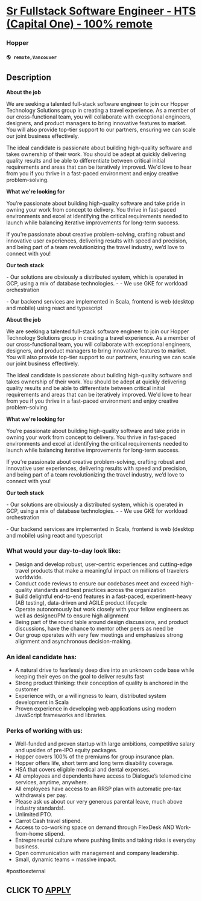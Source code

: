 # [Sr Fullstack Software Engineer - HTS (Capital One) - 100% remote](https://www.remotewlb.com/apply/sr-fullstack-software-engineer-hts-capital-one-100-remote-136102)  
### Hopper  
#### `🌎 remote,Vancouver`  

## Description

 **About the job**

  

We are seeking a talented full-stack software engineer to join our Hopper Technology Solutions group in creating a travel experience. As a member of our cross-functional team, you will collaborate with exceptional engineers, designers, and product managers to bring innovative features to market. You will also provide top-tier support to our partners, ensuring we can scale our joint business effectively.

  

The ideal candidate is passionate about building high-quality software and takes ownership of their work. You should be adept at quickly delivering quality results and be able to differentiate between critical initial requirements and areas that can be iteratively improved. We'd love to hear from you if you thrive in a fast-paced environment and enjoy creative problem-solving.

  

 **What we're looking for**

  

You’re passionate about building high-quality software and take pride in owning your work from concept to delivery. You thrive in fast-paced environments and excel at identifying the critical requirements needed to launch while balancing iterative improvements for long-term success.

  

If you’re passionate about creative problem-solving, crafting robust and innovative user experiences, delivering results with speed and precision, and being part of a team revolutionizing the travel industry, we’d love to connect with you!

  

 **Our tech stack**

  

\- Our solutions are obviously a distributed system, which is operated in GCP, using a mix of database technologies. - - We use GKE for workload orchestration

\- Our backend services are implemented in Scala, frontend is web (desktop and mobile) using react and typescript

  

 **About the job**

  

We are seeking a talented full-stack software engineer to join our Hopper Technology Solutions group in creating a travel experience. As a member of our cross-functional team, you will collaborate with exceptional engineers, designers, and product managers to bring innovative features to market. You will also provide top-tier support to our partners, ensuring we can scale our joint business effectively.

  

The ideal candidate is passionate about building high-quality software and takes ownership of their work. You should be adept at quickly delivering quality results and be able to differentiate between critical initial requirements and areas that can be iteratively improved. We'd love to hear from you if you thrive in a fast-paced environment and enjoy creative problem-solving.

  

 **What we're looking for**

  

You’re passionate about building high-quality software and take pride in owning your work from concept to delivery. You thrive in fast-paced environments and excel at identifying the critical requirements needed to launch while balancing iterative improvements for long-term success.

  

If you’re passionate about creative problem-solving, crafting robust and innovative user experiences, delivering results with speed and precision, and being part of a team revolutionizing the travel industry, we’d love to connect with you!

  

 **Our tech stack**

  

\- Our solutions are obviously a distributed system, which is operated in GCP, using a mix of database technologies. - - We use GKE for workload orchestration

\- Our backend services are implemented in Scala, frontend is web (desktop and mobile) using react and typescript

  

### What would your day-to-day look like:

* Design and develop robust, user-centric experiences and cutting-edge travel products that make a meaningful impact on millions of travelers worldwide.
* Conduct code reviews to ensure our codebases meet and exceed high-quality standards and best practices across the organization
* Build delightful end-to-end features in a fast-paced, experiment-heavy (AB testing), data-driven and AGILE product lifecycle
* Operate autonomously but work closely with your fellow engineers as well as designer/PM to ensure high alignment 
* Being part of the round table around design discussions, and product discussions, have the chance to mentor other peers as need be
* Our group operates with very few meetings and emphasizes strong alignment and asynchronous decision-making.

  

  

### An ideal candidate has:

* A natural drive to fearlessly deep dive into an unknown code base while keeping their eyes on the goal to deliver results fast
* Strong product thinking: their conception of quality is anchored in the customer
* Experience with, or a willingness to learn, distributed system development in Scala
* Proven experience in developing web applications using modern JavaScript frameworks and libraries.

  

  

### Perks of working with us:

* Well-funded and proven startup with large ambitions, competitive salary and upsides of pre-IPO equity packages.
* Hopper covers 100% of the premiums for group insurance plan.
* Hopper offers life, short term and long term disability coverage.
* HSA that covers eligible medical and dental expenses.
* All employees and dependents have access to Dialogue’s telemedicine services, anytime, anywhere.
* All employees have access to an RRSP plan with automatic pre-tax withdrawals per pay.
* Please ask us about our very generous parental leave, much above industry standards!.
* Unlimited PTO.
* Carrot Cash travel stipend.
* Access to co-working space on demand through FlexDesk AND Work-from-home stipend.
* Entrepreneurial culture where pushing limits and taking risks is everyday business.
* Open communication with management and company leadership.
* Small, dynamic teams = massive impact.

  

#posttoexternal

  
## CLICK TO [APPLY](https://www.remotewlb.com/apply/sr-fullstack-software-engineer-hts-capital-one-100-remote-136102)

